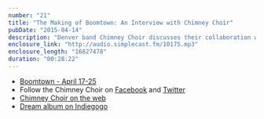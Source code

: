 ```yaml
---
number: "21"
title: "The Making of Boomtown: An Interview with Chimney Choir"
pubDate: "2015-04-14"
description: "Denver band Chimney Choir discusses their collaboration with Wonderbound on Boomtown. Learn how their entire creative process has been transformed, what they've learned about living and creating in Denver, and the latest details of their postponed-yet-still-forthcoming Dream album."
enclosure_link: "http://audio.simplecast.fm/10175.mp3"
enclosure_length: "16827478"
duration: "00:28:22"
---
```

- [Boomtown - April 17-25](http://wonderbound.com/shows-events/boomtown-2015/)
- Follow the Chimney Choir on [Facebook](https://www.facebook.com/ChimneyChoir) and [Twitter](https://twitter.com/chimneychoir)
- [Chimney Choir on the web](http://chimneychoir.com/)
- [Dream album on Indiegogo](https://www.indiegogo.com/projects/chimney-choir-s-dream-album)